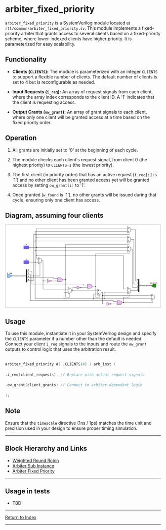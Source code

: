 # arbiter_fixed_priority

`arbiter_fixed_priority` is a SystemVerilog module located at `rtl/common/arbiter_fixed_priority.sv`. This module implements a fixed-priority arbiter that grants access to several clients based on a fixed-priority scheme, where lower-indexed clients have higher priority. It is parameterized for easy scalability.

## Functionality

- **Clients (`CLIENTS`):** The module is parameterized with an integer `CLIENTS` to support a flexible number of clients. The default number of clients is set to 4 but is reconfigurable as needed.

- **Input Requests (`i_req`):** An array of request signals from each client, where the array index corresponds to the client ID. A '1' indicates that the client is requesting access.

- **Output Grants (`ow_grant`):** An array of grant signals to each client, where only one client will be granted access at a time based on the fixed priority order.

## Operation

1. All grants are initially set to '0' at the beginning of each cycle.

2. The module checks each client's request signal, from client 0 (the highest priority) to `CLIENTS-1` (the lowest priority).

3. The first client (in priority order) that has an active request (`i_req[i]` is '1') and no other client has been granted access yet will be granted access by setting `ow_grant[i]` to '1'.

4. Once granted (`w_found` is '1'), no other grants will be issued during that cycle, ensuring only one client has access.

## Diagram, assuming four clients

![Fixed Priority Arbiter Diagram](./_svg/arbiter_fixed_priority.svg)

## Usage

To use this module, instantiate it in your SystemVerilog design and specify the `CLIENTS` parameter if a number other than the default is needed. Connect your client `i_req` signals to the inputs and route the `ow_grant` outputs to control logic that uses the arbitration result.

```verilog

arbiter_fixed_priority #( .CLIENTS(4) ) arb_inst (

.i_req(client_requests), // Replace with actual request signals

.ow_grant(client_grants) // Connect to arbiter-dependent logic

);

```

## Note

Ensure that the `timescale` directive (1ns / 1ps) matches the time unit and precision used in your design to ensure proper timing simulation.

---

## Block Hierarchy and Links

- [Weighted Round Robin](arbiter_weighted_round_robin.md)
- [Arbiter Sub Instance](arbiter_round_robin_subinst.md)
- [Arbiter Fixed Priority](arbiter_fixed_priority.md)

---

## Usage in tests

- TBD

---

[Return to Index](index.md)

---
